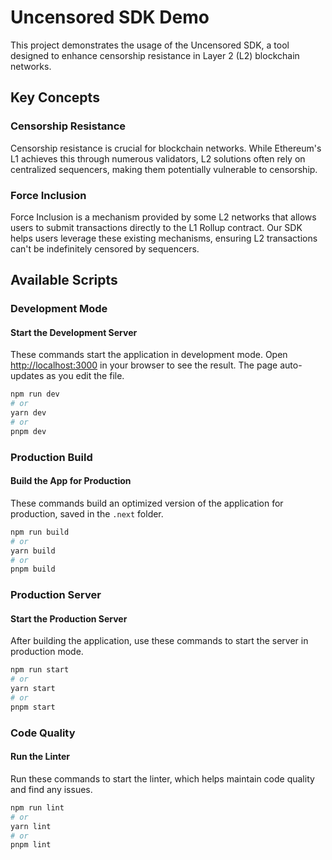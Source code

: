 # Uncensored SDK Demo

This project demonstrates the usage of the Uncensored SDK, a tool designed to enhance censorship resistance in Layer 2 (L2) blockchain networks.

## Key Concepts

### Censorship Resistance

Censorship resistance is crucial for blockchain networks. While Ethereum's L1 achieves this through numerous validators, L2 solutions often rely on centralized sequencers, making them potentially vulnerable to censorship.

### Force Inclusion

Force Inclusion is a mechanism provided by some L2 networks that allows users to submit transactions directly to the L1 Rollup contract. Our SDK helps users leverage these existing mechanisms, ensuring L2 transactions can't be indefinitely censored by sequencers.

## Available Scripts

### Development Mode

#### Start the Development Server

These commands start the application in development mode. Open [http://localhost:3000](http://localhost:3000) in your browser to see the result. The page auto-updates as you edit the file.

```bash
npm run dev
# or
yarn dev
# or
pnpm dev
```

### Production Build

#### Build the App for Production

These commands build an optimized version of the application for production, saved in the `.next` folder.

```bash
npm run build
# or
yarn build
# or
pnpm build
```

### Production Server

#### Start the Production Server

After building the application, use these commands to start the server in production mode.

```bash
npm run start
# or
yarn start
# or
pnpm start
```

### Code Quality

#### Run the Linter

Run these commands to start the linter, which helps maintain code quality and find any issues.

```bash
npm run lint
# or
yarn lint
# or
pnpm lint
```
